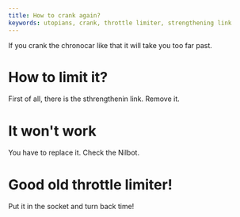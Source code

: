 ```yaml
---
title: How to crank again?
keywords: utopians, crank, throttle limiter, strengthening link
---
```


If you crank the chronocar like that it will take you too far past.

# How to limit it?
First of all, there is the sthrengthenin link. Remove it.

# It won't work
You have to replace it. Check the Nilbot.

# Good old throttle limiter!
Put it in the socket and turn back time!
